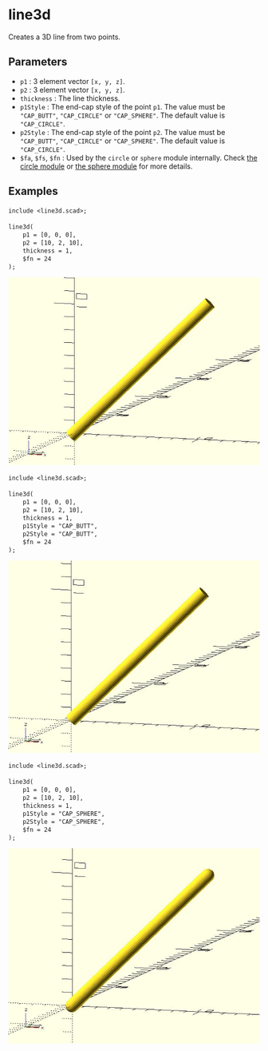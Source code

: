 # line3d

Creates a 3D line from two points. 

## Parameters

- `p1` : 3 element vector `[x, y, z]`.
- `p2` : 3 element vector `[x, y, z]`.
- `thickness` : The line thickness.
- `p1Style` : The end-cap style of the point `p1`. The value must be `"CAP_BUTT"`, `"CAP_CIRCLE"` or `"CAP_SPHERE"`. The default value is `"CAP_CIRCLE"`. 
- `p2Style` : The end-cap style of the point `p2`. The value must be `"CAP_BUTT"`, `"CAP_CIRCLE"` or `"CAP_SPHERE"`. The default value is `"CAP_CIRCLE"`. 
- `$fa`, `$fs`, `$fn` : Used by the `circle` or `sphere` module internally. Check [the circle module](https://en.wikibooks.org/wiki/OpenSCAD_User_Manual/Using_the_2D_Subsystem#circle) or [the sphere module](https://en.wikibooks.org/wiki/OpenSCAD_User_Manual/Primitive_Solids#sphere) for more details. 

## Examples

    include <line3d.scad>;
    
	line3d(
	    p1 = [0, 0, 0], 
	    p2 = [10, 2, 10], 
	    thickness = 1,
        $fn = 24
	);   

![line3d](images/lib-line3d-1.JPG)

    include <line3d.scad>;
	
	line3d(
	    p1 = [0, 0, 0], 
	    p2 = [10, 2, 10], 
	    thickness = 1, 
	    p1Style = "CAP_BUTT", 
	    p2Style = "CAP_BUTT",
        $fn = 24
	);   

![line3d](images/lib-line3d-2.JPG)
			   
    include <line3d.scad>;
    
    line3d(
        p1 = [0, 0, 0], 
        p2 = [10, 2, 10], 
        thickness = 1, 
	    p1Style = "CAP_SPHERE", 
	    p2Style = "CAP_SPHERE",
        $fn = 24
    );   

![line3d](images/lib-line3d-3.JPG)
